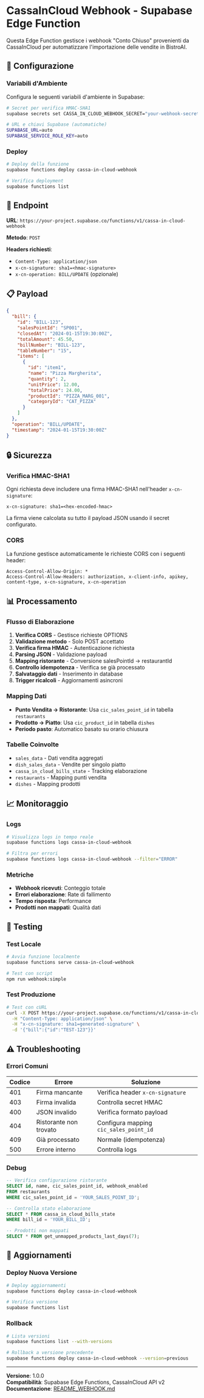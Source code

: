 # CassaInCloud Webhook - Supabase Edge Function

Questa Edge Function gestisce i webhook "Conto Chiuso" provenienti da CassaInCloud per automatizzare l'importazione delle vendite in BistroAI.

## 🔧 Configurazione

### Variabili d'Ambiente

Configura le seguenti variabili d'ambiente in Supabase:

```bash
# Secret per verifica HMAC-SHA1
supabase secrets set CASSA_IN_CLOUD_WEBHOOK_SECRET="your-webhook-secret"

# URL e chiavi Supabase (automatiche)
SUPABASE_URL=auto
SUPABASE_SERVICE_ROLE_KEY=auto
```

### Deploy

```bash
# Deploy della funzione
supabase functions deploy cassa-in-cloud-webhook

# Verifica deployment
supabase functions list
```

## 🔗 Endpoint

**URL**: `https://your-project.supabase.co/functions/v1/cassa-in-cloud-webhook`

**Metodo**: `POST`

**Headers richiesti**:
- `Content-Type: application/json`
- `x-cn-signature: sha1=<hmac-signature>`
- `x-cn-operation: BILL/UPDATE` (opzionale)

## 📋 Payload

```json
{
  "bill": {
    "id": "BILL-123",
    "salesPointId": "SP001",
    "closedAt": "2024-01-15T19:30:00Z",
    "totalAmount": 45.50,
    "billNumber": "BILL-123",
    "tableNumber": "15",
    "items": [
      {
        "id": "item1",
        "name": "Pizza Margherita",
        "quantity": 2,
        "unitPrice": 12.00,
        "totalPrice": 24.00,
        "productId": "PIZZA_MARG_001",
        "categoryId": "CAT_PIZZA"
      }
    ]
  },
  "operation": "BILL/UPDATE",
  "timestamp": "2024-01-15T19:30:00Z"
}
```

## 🔒 Sicurezza

### Verifica HMAC-SHA1

Ogni richiesta deve includere una firma HMAC-SHA1 nell'header `x-cn-signature`:

```
x-cn-signature: sha1=<hex-encoded-hmac>
```

La firma viene calcolata su tutto il payload JSON usando il secret configurato.

### CORS

La funzione gestisce automaticamente le richieste CORS con i seguenti header:

```
Access-Control-Allow-Origin: *
Access-Control-Allow-Headers: authorization, x-client-info, apikey, content-type, x-cn-signature, x-cn-operation
```

## 📊 Processamento

### Flusso di Elaborazione

1. **Verifica CORS** - Gestisce richieste OPTIONS
2. **Validazione metodo** - Solo POST accettato
3. **Verifica firma HMAC** - Autenticazione richiesta
4. **Parsing JSON** - Validazione payload
5. **Mapping ristorante** - Conversione salesPointId → restaurantId
6. **Controllo idempotenza** - Verifica se già processato
7. **Salvataggio dati** - Inserimento in database
8. **Trigger ricalcoli** - Aggiornamenti asincroni

### Mapping Dati

- **Punto Vendita → Ristorante**: Usa `cic_sales_point_id` in tabella `restaurants`
- **Prodotto → Piatto**: Usa `cic_product_id` in tabella `dishes`
- **Periodo pasto**: Automatico basato su orario chiusura

### Tabelle Coinvolte

- `sales_data` - Dati vendita aggregati
- `dish_sales_data` - Vendite per singolo piatto
- `cassa_in_cloud_bills_state` - Tracking elaborazione
- `restaurants` - Mapping punti vendita
- `dishes` - Mapping prodotti

## 📈 Monitoraggio

### Logs

```bash
# Visualizza logs in tempo reale
supabase functions logs cassa-in-cloud-webhook

# Filtra per errori
supabase functions logs cassa-in-cloud-webhook --filter="ERROR"
```

### Metriche

- **Webhook ricevuti**: Conteggio totale
- **Errori elaborazione**: Rate di fallimento
- **Tempo risposta**: Performance
- **Prodotti non mappati**: Qualità dati

## 🧪 Testing

### Test Locale

```bash
# Avvia funzione localmente
supabase functions serve cassa-in-cloud-webhook

# Test con script
npm run webhook:simple
```

### Test Produzione

```bash
# Test con cURL
curl -X POST https://your-project.supabase.co/functions/v1/cassa-in-cloud-webhook \
  -H "Content-Type: application/json" \
  -H "x-cn-signature: sha1=generated-signature" \
  -d '{"bill":{"id":"TEST-123"}}'
```

## ⚠️ Troubleshooting

### Errori Comuni

| Codice | Errore | Soluzione |
|--------|--------|----------|
| 401 | Firma mancante | Verifica header `x-cn-signature` |
| 403 | Firma invalida | Controlla secret HMAC |
| 400 | JSON invalido | Verifica formato payload |
| 404 | Ristorante non trovato | Configura mapping `cic_sales_point_id` |
| 409 | Già processato | Normale (idempotenza) |
| 500 | Errore interno | Controlla logs |

### Debug

```sql
-- Verifica configurazione ristorante
SELECT id, name, cic_sales_point_id, webhook_enabled 
FROM restaurants 
WHERE cic_sales_point_id = 'YOUR_SALES_POINT_ID';

-- Controlla stato elaborazione
SELECT * FROM cassa_in_cloud_bills_state 
WHERE bill_id = 'YOUR_BILL_ID';

-- Prodotti non mappati
SELECT * FROM get_unmapped_products_last_days(7);
```

## 🔄 Aggiornamenti

### Deploy Nuova Versione

```bash
# Deploy aggiornamenti
supabase functions deploy cassa-in-cloud-webhook

# Verifica versione
supabase functions list
```

### Rollback

```bash
# Lista versioni
supabase functions list --with-versions

# Rollback a versione precedente
supabase functions deploy cassa-in-cloud-webhook --version=previous
```

---

**Versione**: 1.0.0  
**Compatibilità**: Supabase Edge Functions, CassaInCloud API v2  
**Documentazione**: [README_WEBHOOK.md](../../../README_WEBHOOK.md)